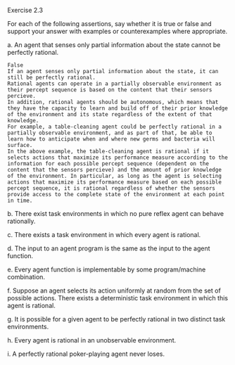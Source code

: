 Exercise 2.3

For each of the following assertions, say whether it is true or false and support your
answer with examples or counterexamples where appropriate.

a. An agent that senses only partial information about the state cannot be perfectly rational.

    False
    If an agent senses only partial information about the state, it can still be perfectly rational.
    Rational agents can operate in a partially observable environment as their percept sequence is based on the content that their sensors percieve.
    In addition, rational agents should be autonomous, which means that they have the capacity to learn and build off of their prior knowledge of the environment and its state regardless of the extent of that knowledge.
    For example, a table-cleaning agent could be perfectly rational in a partially observable environment, and as part of that, be able to learn how to anticipate when and where new germs and bacteria will surface. 
    In the above example, the table-cleaning agent is rational if it selects actions that maximize its performance measure according to the information for each possible percept sequence (dependent on the content that the sensors percieve) and the amount of prior knowledge of the environment. In particular, as long as the agent is selecting actions that maximize its performance measure based on each possible percept sequence, it is rational regardless of whether the sensors provide access to the complete state of the environment at each point in time. 

b. There exist task environments in which no pure reflex agent can behave rationally.

c. There exists a task environment in which every agent is rational.

d. The input to an agent program is the same as the input to the agent function.

e. Every agent function is implementable by some program/machine combination.

f. Suppose an agent selects its action uniformly at random from the set of possible actions.
There exists a deterministic task environment in which this agent is rational.

g. It is possible for a given agent to be perfectly rational in two distinct task environments.

h. Every agent is rational in an unobservable environment.

i. A perfectly rational poker-playing agent never loses.